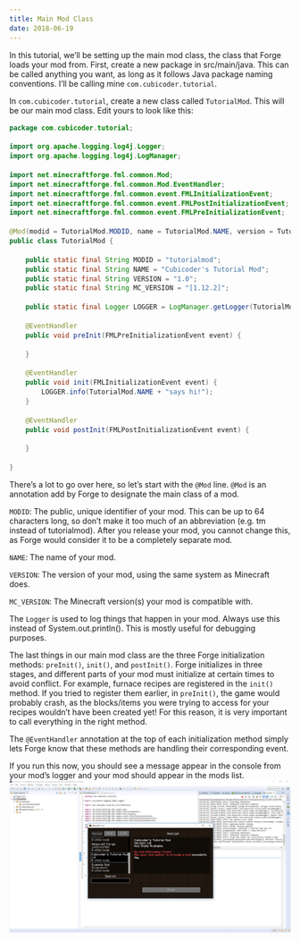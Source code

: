 ```yaml
---
title: Main Mod Class
date: 2018-06-19
---
```


In this tutorial, we’ll be setting up the main mod class, the class that Forge loads your mod from. First, create a new package in src/main/java. This can be called anything you want, as long as it follows Java package naming conventions. I’ll be calling mine `com.cubicoder.tutorial`.

In `com.cubicoder.tutorial`, create a new class called `TutorialMod`. This will be our main mod class. Edit yours to look like this:
```java
package com.cubicoder.tutorial;

import org.apache.logging.log4j.Logger;
import org.apache.logging.log4j.LogManager;

import net.minecraftforge.fml.common.Mod;
import net.minecraftforge.fml.common.Mod.EventHandler;
import net.minecraftforge.fml.common.event.FMLInitializationEvent;
import net.minecraftforge.fml.common.event.FMLPostInitializationEvent;
import net.minecraftforge.fml.common.event.FMLPreInitializationEvent;

@Mod(modid = TutorialMod.MODID, name = TutorialMod.NAME, version = TutorialMod.VERSION, acceptedMinecraftVersions = TutorialMod.MC_VERSION)
public class TutorialMod {

	public static final String MODID = "tutorialmod";
	public static final String NAME = "Cubicoder's Tutorial Mod";
	public static final String VERSION = "1.0";
	public static final String MC_VERSION = "[1.12.2]";

	public static final Logger LOGGER = LogManager.getLogger(TutorialMod.MODID);

	@EventHandler
	public void preInit(FMLPreInitializationEvent event) {
        
	}

	@EventHandler
	public void init(FMLInitializationEvent event) {
		LOGGER.info(TutorialMod.NAME + "says hi!");
	}

	@EventHandler
	public void postInit(FMLPostInitializationEvent event) {
        
	}

}
```
There’s a lot to go over here, so let’s start with the `@Mod` line. `@Mod` is an annotation add by Forge to designate the main class of a mod.

`MODID`: The public, unique identifier of your mod. This can be up to 64 characters long, so don’t make it too much of an abbreviation (e.g. tm instead of tutorialmod). After you release your mod, you cannot change this, as Forge would consider it to be a completely separate mod.

`NAME`: The name of your mod.

`VERSION`: The version of your mod, using the same system as Minecraft does.

`MC_VERSION`: The Minecraft version(s) your mod is compatible with.

The `Logger` is used to log things that happen in your mod. Always use this instead of System.out.println(). This is mostly useful for debugging purposes.

The last things in our main mod class are the three Forge initialization methods: `preInit()`, `init()`, and `postInit()`. Forge initializes in three stages, and different parts of your mod must initialize at certain times to avoid conflict. For example, furnace recipes are registered in the `init()` method. If you tried to register them earlier, in `preInit()`, the game would probably crash, as the blocks/items you were trying to access for your recipes wouldn’t have been created yet! For this reason, it is very important to call everything in the right method.

The `@EventHandler` annotation at the top of each initialization method simply lets Forge know that these methods are handling their corresponding event.

If you run this now, you should see a message appear in the console from your mod’s logger and your mod should appear in the mods list.
![main0](/img/2main/main0.png)
